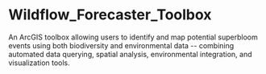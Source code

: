 # Wildflow_Forecaster_Toolbox
An ArcGIS toolbox allowing users to identify and map potential superbloom events using both biodiversity and environmental data -- combining automated data querying, spatial analysis, environmental integration, and visualization tools.
